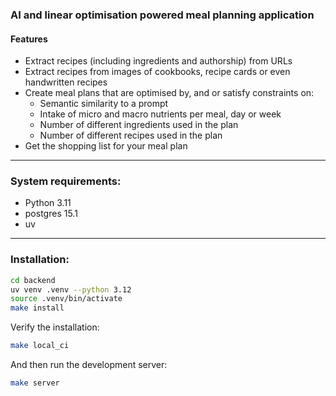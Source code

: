 ### AI and linear optimisation powered meal planning application

#### Features
- Extract recipes (including ingredients and authorship) from URLs
- Extract recipes from images of cookbooks, recipe cards or even handwritten recipes
- Create meal plans that are optimised by, and or satisfy constraints on:
    - Semantic similarity to a prompt
    - Intake of micro and macro nutrients per meal, day or week
    - Number of different ingredients used in the plan
    - Number of different recipes used in the plan
- Get the shopping list for your meal plan

---

### System requirements:
- Python 3.11
- postgres 15.1
- uv

---

### Installation:

```bash
cd backend
uv venv .venv --python 3.12
source .venv/bin/activate
make install
```

Verify the installation:
```bash
make local_ci
```

And then run the development server:
```bash
make server
```
